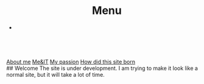 <link rel="stylesheet" type="text/css" href="index.css">
<header id="luxbar" classNameN="luxbar-fixed">
    <div className="luxbar-menu luxbar-menu-right luxbar-menu-material-cyan">
        <ul className="luxbar-navigation">
          <h1>Menu</h1>
            <li className="luxbar-header">
                <label className="luxbar-hamburger luxbar-hamburger-doublespin"
                id="luxbar-hamburger" for="luxbar-checkbox"> <span></span> </label>
            </li>
        </ul>
    </div>
</header>
<br>
<div class="topnav" id="myTopnav">
  <a href="#aboutme.html" class="active">About me</a>
  <a href="#me&it.html">Me&IT</a>
  <a href="#mypassion.html">My passion</a>
  <a href="#siteborn.html">How did this site born</a>
  <a href="javascript:void(0);" class="icon" onclick="myFunction()">
    <i class="fa fa-bars"></i>
  </a>
</div>

<meta http-equiv="X-UA-Compatible" content="IE=edge">
## Welcome
The site is under development.
I am trying to make it look like a normal site, but it will take a lot of time.
